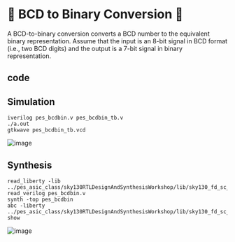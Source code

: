 # 🔱 BCD to Binary Conversion 🔱

A BCD-to-binary conversion converts a BCD number to the equivalent binary representation.
Assume that the input is an 8-bit signal in BCD format (i.e., two BCD digits) and the
output is a 7-bit signal in binary representation.

## code

## Simulation

```
iverilog pes_bcdbin.v pes_bcdbin_tb.v
./a.out
gtkwave pes_bcdbin_tb.vcd
```

![image](https://github.com/Tech-mohankrishna/pes_bcdbin/assets/57735263/e61560e2-f132-46e0-8198-daba76f0148f)

## Synthesis

```
read_liberty -lib ../pes_asic_class/sky130RTLDesignAndSynthesisWorkshop/lib/sky130_fd_sc_hd__tt_025C_1v80.lib 
read_verilog pes_bcdbin.v
synth -top pes_bcdbin
abc -liberty ../pes_asic_class/sky130RTLDesignAndSynthesisWorkshop/lib/sky130_fd_sc_hd__tt_025C_1v80.lib
show
```

![image](https://github.com/Tech-mohankrishna/pes_bcdbin/assets/57735263/74d2930d-17e4-4a28-9a34-ebf8cfb41513)


